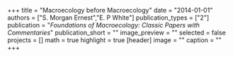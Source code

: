 +++
title = "Macroecology before Macroecology"
date = "2014-01-01"
authors = ["S. Morgan Ernest","E. P White"]
publication_types = ["2"]
publication = "_Foundations of Macroecology: Classic Papers with Commentaries_"
publication_short = ""
image_preview = ""
selected = false
projects = []
math = true
highlight = true
[header]
image = ""
caption = ""
+++

